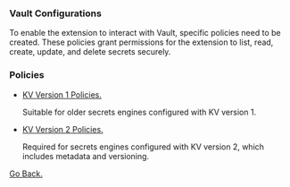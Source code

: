 ### Vault Configurations

To enable the extension to interact with Vault, specific policies need to be created. These policies grant permissions for the extension to list, read, create, update, and delete secrets securely.

### Policies
  - [KV Version 1 Policies.](kv/v1.md)

    Suitable for older secrets engines configured with KV version 1.

  - [KV Version 2 Policies.](kv/v2.md)

    Required for secrets engines configured with KV version 2, which includes metadata and versioning.

[Go Back.](../../README.md)
